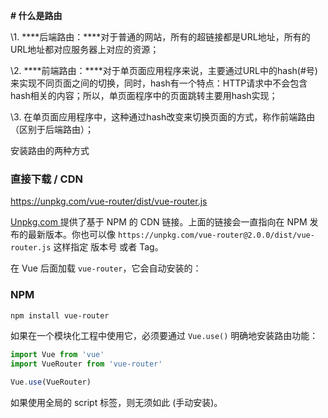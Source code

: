 **# 什么是路由**

\1. ***\*后端路由：\****对于普通的网站，所有的超链接都是URL地址，所有的URL地址都对应服务器上对应的资源；

\2. ***\*前端路由：\****对于单页面应用程序来说，主要通过URL中的hash(#号)来实现不同页面之间的切换，同时，hash有一个特点：HTTP请求中不会包含hash相关的内容；所以，单页面程序中的页面跳转主要用hash实现；

\3. 在单页面应用程序中，这种通过hash改变来切换页面的方式，称作前端路由（区别于后端路由）；





安装路由的两种方式

###  直接下载 / CDN

 

[https://unpkg.com/vue-router/dist/vue-router.js ](https://unpkg.com/vue-router/dist/vue-router.js)

 

[Unpkg.com ](https://unpkg.com/) 提供了基于 NPM 的 CDN 链接。上面的链接会一直指向在 NPM 发布的最新版本。你也可以像  `https://unpkg.com/vue-router@2.0.0/dist/vue-router.js` 这样指定 版本号 或者 Tag。 

 

在 Vue 后面加载 `vue-router`，它会自动安装的：

### NPM

```bash
npm install vue-router
```

如果在一个模块化工程中使用它，必须要通过 `Vue.use()` 明确地安装路由功能：

```js
import Vue from 'vue'
import VueRouter from 'vue-router'

Vue.use(VueRouter)
```

如果使用全局的 script 标签，则无须如此 (手动安装)。

